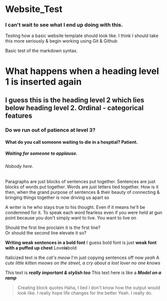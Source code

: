 # Website_Test

### I can't wait to see what I end up doing with this. 
<p>Testing how a basic website template should look like. I think I should take this more seriously & begin working using Git & Github </p>

<p>Basic test of the markdown syntax. </p>

# What happens when a heading level 1 is inserted again
## I guess this is the heading level 2 which lies below heading level 2. Ordinal - categorical features
### Do we run out of patience at level 3?
#### What do you call someone waiting to die in a hosptial? Patient. 
##### Waiting for someone to applause.
###### Nobody here.

<p>Paragraphs are just blocks of sentences put together. Sentences are just blocks of words put together. Words are just letters tied together.
  How is it then, when the grand purpose of sentences & their beauty of connecting & bringing things together is now driving us apart so</p>
<p>A writer is he who stays true to his thought. Even if it means he'll be condemned for it. To speak each word fearless even if you were held at gun point because you don't simply want to live. You want to live on</p>

<p>Should the first line proclaim it is the first line?<br>
  Or should the second line elevate it so? </p>
  
  **Writing weak sentences in a bold font**
  I guess bold font is just __weak font with a puffed up chest__
  Love<strong>is</strong>bold
  
  Italicized text is the *cat's meow*
  I'm just copying sentences off now _yeah_
  A *cute little kitten meows on the street, a cry about a lost lover no one knows*
  
  This text is ***really important & stylish too***
  This text here is like a ***Model on a ramp***
  
  >Creating block quotes
  Haha, I lied
  >I don't know how the output would look like.
  >I really hope life changes for the better
  >Yeah. I really do. 
  
  

